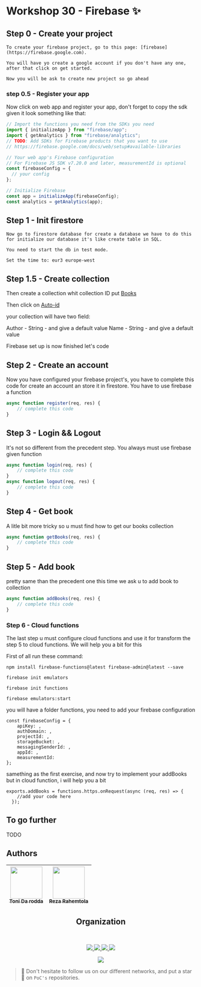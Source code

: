 # Workshop 30 - Firebase ✨

## Step 0 - Create your project
```
To create your firebase project, go to this page: [firebase](https://firebase.google.com).

You will have yo create a google account if you don't have any one, after that click on get started.

Now you will be ask to create new project so go ahead
```
### step 0.5 - Register your app

Now click on web app and register your app,
don't forget to copy the sdk given it look something like that:
```javascript
// Import the functions you need from the SDKs you need
import { initializeApp } from "firebase/app";
import { getAnalytics } from "firebase/analytics";
// TODO: Add SDKs for Firebase products that you want to use
// https://firebase.google.com/docs/web/setup#available-libraries

// Your web app's Firebase configuration
// For Firebase JS SDK v7.20.0 and later, measurementId is optional
const firebaseConfig = {
  // your config
};

// Initialize Firebase
const app = initializeApp(firebaseConfig);
const analytics = getAnalytics(app);
```


## Step 1 - Init firestore
```
Now go to firestore database for create a database we have to do this for initialize our database it's like create table in SQL.

You need to start the db in test mode.

Set the time to: eur3 europe-west
```
## Step 1.5 - Create collection

Then create a collection whit collection ID put [Books]()

Then click on [Auto-id]()

your collection will have two field:

Author - String - and give a default value
Name   - String - and give a default value

Firebase set up is now finished let's code

## Step 2 - Create an account

Now you have configured your firebase project's,
you have to complete this code for create an account an store it in firestore.
You have to use firebase a function
```javascript
async function register(req, res) {
    // complete this code
}
```

## Step 3 - Login && Logout
It's not so different from the precedent step.
You always must use firebase given function
```javascript
async function login(req, res) {
    // complete this code
}
async function logout(req, res) {
    // complete this code
}
```

## Step 4 - Get book
A litle bit more tricky so u must find how to get our books collection
```javascript
async function getBooks(req, res) {
    // complete this code
}
```

## Step 5 - Add book
pretty same than the precedent one this time we ask u to add book to collection
```javascript
async function addBooks(req, res) {
    // complete this code
}
```

### Step 6 - Cloud functions
The last step u must configure cloud functions and use it for transform the step 5 to cloud functions.
We will help you a bit for this

First of all run these command:
```
npm install firebase-functions@latest firebase-admin@latest --save

firebase init emulators

firebase init functions

firebase emulators:start
```

you will have a folder functions, you need to add your firebase configuration
```
const firebaseConfig = {
    apiKey: ,
    authDomain: ,
    projectId: ,
    storageBucket: ,
    messagingSenderId: ,
    appId: ,
    measurementId: 
};
```

samething as the first exercise, and now try to implement your addBooks but in cloud function, i will help you a bit

```
exports.addBooks = functions.https.onRequest(async (req, res) => {
    //add your code here
  });
  ```

## To go further

TODO

## Authors

| [<img src="https://github.com/tonida-rodda.png?size=85" width=85><br><sub>Toni Da rodda</sub>](https://github.com/tonida-rodda) | [<img src="https://github.com/RezaRahemtola.png?size=85" width=85><br><sub>Reza Rahemtola</sub>](https://github.com/RezaRahemtola)
| :---: | :---: |
<h2 align=center>
Organization
</h2>
<br/>
<p align='center'>
    <a href="https://www.linkedin.com/company/pocinnovation/mycompany/">
        <img src="https://img.shields.io/badge/LinkedIn-0077B5?style=for-the-badge&logo=linkedin&logoColor=white">
    </a>
    <a href="https://www.instagram.com/pocinnovation/">
        <img src="https://img.shields.io/badge/Instagram-E4405F?style=for-the-badge&logo=instagram&logoColor=white">
    </a>
    <a href="https://twitter.com/PoCInnovation">
        <img src="https://img.shields.io/badge/Twitter-1DA1F2?style=for-the-badge&logo=twitter&logoColor=white">
    </a>
    <a href="https://discord.com/invite/Yqq2ADGDS7">
        <img src="https://img.shields.io/badge/Discord-7289DA?style=for-the-badge&logo=discord&logoColor=white">
    </a>
</p>
<p align=center>
    <a href="https://www.poc-innovation.fr/">
        <img src="https://img.shields.io/badge/WebSite-1a2b6d?style=for-the-badge&logo=GitHub Sponsors&logoColor=white">
    </a>
</p>

> :rocket: Don't hesitate to follow us on our different networks, and put a star 🌟 on `PoC's` repositories.

